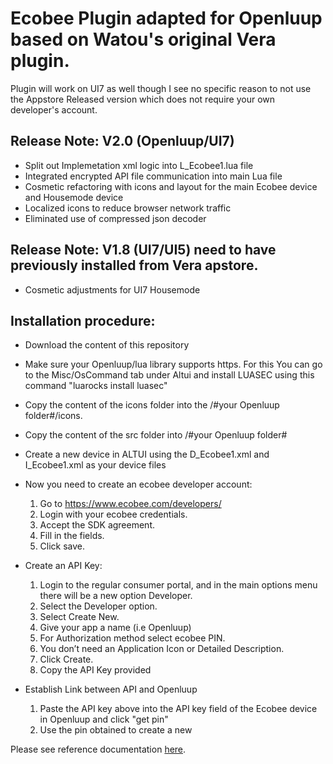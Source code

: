 # Ecobee Plugin adapted for Openluup based on Watou's original Vera plugin.

Plugin will work on UI7 as well though I see no specific reason to not use the Appstore Released version which does not require your own developer's account.

## Release Note: V2.0 (Openluup/UI7)

 - Split out Implemetation xml logic into L_Ecobee1.lua file
 - Integrated encrypted API file communication into main Lua file
 - Cosmetic refactoring with icons and layout for the main Ecobee device and Housemode device
 - Localized icons to reduce browser network traffic
 - Eliminated use of compressed json decoder
 
## Release Note: V1.8 (UI7/UI5) need to have previously installed from Vera apstore.

 - Cosmetic adjustments for UI7 Housemode

## Installation procedure:

- Download the content of this repository

- Make sure your Openluup/lua library supports https. For this You can go to the Misc/OsCommand tab under Altui and install LUASEC using this command "luarocks install luasec"

- Copy the content of the icons folder into the /#your Openluup folder#/icons.

- Copy the content of the src folder into /#your Openluup folder#

- Create a new device in ALTUI using the D_Ecobee1.xml and I_Ecobee1.xml as your device files

- Now you need to create an ecobee developer account:
  1. Go to https://www.ecobee.com/developers/
  2. Login with your ecobee credentials.
  3. Accept the SDK agreement.
  4. Fill in the fields.
  5. Click save.
- Create an API Key:
  1. Login to the regular consumer portal, and in the main options menu there will be a new option Developer.
  2. Select the Developer option.
  3. Select Create New.
  4. Give your app a name (i.e Openluup)
  5. For Authorization method select ecobee PIN.
  6. You don’t need an Application Icon or Detailed Description.
  7. Click Create.
  8. Copy the API Key provided

- Establish Link between API and Openluup
  1. Paste the API key above into the API key field of the Ecobee device in Openluup and click "get pin"
  2. Use the pin obtained to create a new 
 

Please see reference documentation <a href="http://watou.github.io/vera-ecobee/">here</a>.
